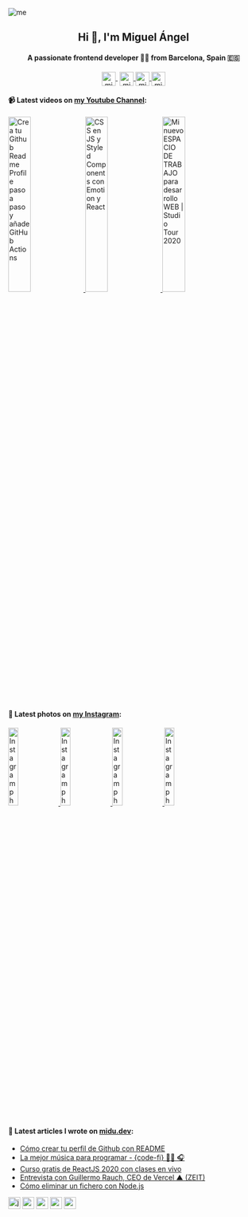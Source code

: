 ![me](https://user-images.githubusercontent.com/1561955/87837906-82e5c500-c895-11ea-83b8-f6d134ae64ec.png)

<h2 align="center">Hi 👋, I'm Miguel Ángel</h2>
<h4 align="center">A passionate frontend developer 👨‍💻 from Barcelona, Spain 🇪🇸</h4>

<p align="center">
   <a href="https://youtube.com/midudev" target="blank" style='margin-right:4px'>
    <img align="center" src="https://cdn.jsdelivr.net/npm/simple-icons@3.0.1/icons/youtube.svg" alt="midudev" height="28px" width="28px" />
  </a>
  <a href="https://twitter.com/midudev" target="blank">
    <img align="center" src="https://cdn.jsdelivr.net/npm/simple-icons@3.0.1/icons/twitter.svg" alt="midudev" height="28px" width="28px" />
  </a>
  <a href="https://fb.com/midudev.frontend" target="blank">
    <img align="center" src="https://cdn.jsdelivr.net/npm/simple-icons@3.0.1/icons/facebook.svg" alt="midudev.frontend" height="28px" width="28px" />
  </a>
  <a href="https://instagram.com/midu.dev" target="blank">
    <img align="center" src="https://cdn.jsdelivr.net/npm/simple-icons@3.0.1/icons/instagram.svg" alt="midu.dev" height="28px" width="28px" />
  </a>
</p>

#### 📹 Latest videos on [my Youtube Channel](https://youtube.com/midudev):

<a href='https://youtu.be/1eEnboVooiY' target='_blank'>
  <img width='30%' src='https://img.youtube.com/vi/1eEnboVooiY/mqdefault.jpg' alt='Crea tu Github Readme Profile paso a paso y añade GitHub Actions' />
</a>
<a href='https://youtu.be/DjVGdUM1dHQ' target='_blank'>
  <img width='30%' src='https://img.youtube.com/vi/DjVGdUM1dHQ/mqdefault.jpg' alt='CSS en JS y Styled Components con Emotion y React' />
</a>
<a href='https://youtu.be/vq_usTOxJgM' target='_blank'>
  <img width='30%' src='https://img.youtube.com/vi/vq_usTOxJgM/mqdefault.jpg' alt='Mi nuevo ESPACIO DE TRABAJO para desarrollo WEB | Studio Tour 2020' />
</a>

#### 📸 Latest photos on [my Instagram](https://instagram.com/midu.dev):

<a href='https://www.instagram.com/p/CCqssNvAbCe/' target='_blank'>
  <img width='20%' src='https://scontent-iad3-1.cdninstagram.com/v/t51.2885-15/sh0.08/e35/s640x640/108118124_1012689319164811_7161377457328330548_n.jpg?_nc_ht=scontent-iad3-1.cdninstagram.com&_nc_cat=107&_nc_ohc=dJkwNeB65lgAX_5rkqq&oh=29414aa1f97c39a46e245405eaa6f411&oe=5F3D3A29' alt='Instagram photo' />
</a>
<a href='https://www.instagram.com/p/CCli5pOFjAn/' target='_blank'>
  <img width='20%' src='https://scontent-iad3-1.cdninstagram.com/v/t51.2885-15/sh0.08/e35/c0.126.1080.1080a/s640x640/107862040_409859616597819_5833828051807373748_n.jpg?_nc_ht=scontent-iad3-1.cdninstagram.com&_nc_cat=103&_nc_ohc=nUjfTSovsywAX_mtZws&oh=3ada662f435804b7fbb6451761ec29a9&oe=5F3E1682' alt='Instagram photo' />
</a>
<a href='https://www.instagram.com/p/CCi-G9LH5n5/' target='_blank'>
  <img width='20%' src='https://scontent-iad3-1.cdninstagram.com/v/t51.2885-15/e15/c135.0.810.810a/s640x640/107512484_230168177946789_451470641465930884_n.jpg?_nc_ht=scontent-iad3-1.cdninstagram.com&_nc_cat=109&_nc_ohc=6q3M8U4W0PEAX8dC8qf&oh=5de631fcbc6420ecf568a95b27428a0b&oe=5F3DF660' alt='Instagram photo' />
</a>
<a href='https://www.instagram.com/p/CCYrg2hH3xf/' target='_blank'>
  <img width='20%' src='https://scontent-iad3-1.cdninstagram.com/v/t51.2885-15/e15/c236.0.607.607a/106596309_584373578947661_7528320836608472716_n.jpg?_nc_ht=scontent-iad3-1.cdninstagram.com&_nc_cat=105&_nc_ohc=zfT_IbEzsFQAX_uXhJA&oh=0473f8c30e883aeaebc9b09adc95a362&oe=5F3C43C0' alt='Instagram photo' />
</a>

#### 📝 Latest articles I wrote on [midu.dev](https://midu.dev):
- [Cómo crear tu perfil de Github con README](https://midu.dev/como-crear-tu-perfil-de-github-con-readme/)
- [La mejor música para programar - {code-fi} 👨‍💻 🎧](https://midu.dev/code-fi-lofi-hip-hop-radio-m%C3%BAsica-para-programar/)
- [Curso gratis de ReactJS 2020 con clases en vivo](https://midu.dev/curso-gratis-react-2020/)
- [Entrevista con Guillermo Rauch, CEO de Vercel ▲ (ZEIT)](https://midu.dev/entrevista-con-guillermo-rauch-ceo-de-vercel/)
- [Cómo eliminar un fichero con Node.js](https://midu.dev/como-eliminar-un-ficher-con-node-js/)

<p align="left">
  <img src="https://konpa.github.io/devicon/devicon.git/icons/javascript/javascript-original.svg" alt="javascript" width="24px" height="24px"/>
  <img src="https://konpa.github.io/devicon/devicon.git/icons/css3/css3-original-wordmark.svg" alt="css3" width="24px" height="24px"/>
  <img src="https://konpa.github.io/devicon/devicon.git/icons/react/react-original-wordmark.svg" alt="react" width="24px" height="24px"/>
  <img src="https://konpa.github.io/devicon/devicon.git/icons/vuejs/vuejs-original-wordmark.svg" alt="vuejs" width="24px" height="24px"/>
  <img src="https://konpa.github.io/devicon/devicon.git/icons/amazonwebservices/amazonwebservices-original-wordmark.svg" alt="amazonwebservices" width="24px" height="24px"/>
</p>